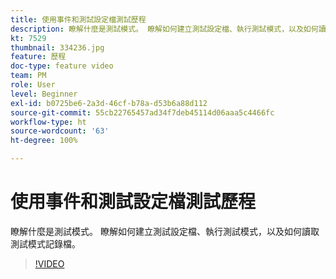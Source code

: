 ```yaml
---
title: 使用事件和測試設定檔測試歷程
description: 瞭解什麼是測試模式。 瞭解如何建立測試設定檔、執行測試模式，以及如何讀取測試模式記錄檔。
kt: 7529
thumbnail: 334236.jpg
feature: 歷程
doc-type: feature video
team: PM
role: User
level: Beginner
exl-id: b0725be6-2a3d-46cf-b78a-d53b6a88d112
source-git-commit: 55cb22765457ad34f7deb45114d06aaa5c4466fc
workflow-type: ht
source-wordcount: '63'
ht-degree: 100%

---
```


# 使用事件和測試設定檔測試歷程

瞭解什麼是測試模式。 瞭解如何建立測試設定檔、執行測試模式，以及如何讀取測試模式記錄檔。

>[!VIDEO](https://video.tv.adobe.com/v/334236?quality=12)
